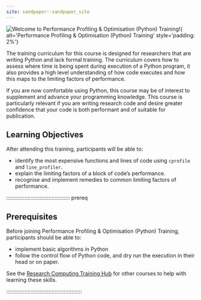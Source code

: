 ```yaml
---
site: sandpaper::sandpaper_site
---
```


![Welcome to Performance Profiling & Optimisation (Python) Training!
](episodes/fig/pando-python-hex-sticker.png){
alt='Performance Profiling & Optimisation (Python) Training'
style='padding: 2%'}

The training curriculum for this course is designed for researchers that are writing Python and lack formal training. The curriculum covers how to assess where time is being spent during execution of a Python program, it also provides a high level understanding of how code executes and how this maps to the limiting factors of performance.

If you are now comfortable using Python, this course may be of interest to supplement and advance your programming knowledge. This course is particularly relevant if you are writing research code and desire greater confidence that your code is both performant and of suitable for publication.

<!-- TODO: course duration? -->
<!-- TODO: confident code syllabus? -->


## Learning Objectives
<!-- Aim for 3-4 objectives for every 6 hours of training -->
<!-- SMART Objectives
    - Specific
    - Measureable
    - Attainable (within the span of the course)
    - Relevant
    - Time-bound (implicitly the length of the course)
-->
After attending this training, participants will be able to:

- identify the most expensive functions and lines of code using `cprofile` and `line_profiler`.
- explain the limiting factors of a block of code’s performance.
- recognise and implement remedies to common limiting factors of performance.

::::::::::::::::::::::::::::::::::::::::::  prereq

## Prerequisites

Before joining Performance Profiling & Optimisation (Python) Training, participants should be able to:

- implement basic algorithms in Python
- follow the control flow of Python code, and dry run the execution in their head or on paper.

See the [Research Computing Training Hub](https://sites.google.com/sheffield.ac.uk/research-training/research-training) for other courses to help with learning these skills.
<!-- TODO: could make a dedicate page (like https://carpentries.github.io/lesson-development-training/markdown-github-primer.html) that highlights specific courses/resources. -->


::::::::::::::::::::::::::::::::::::::::::::::::::
